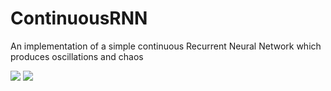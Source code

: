 # ContinuousRNN
An implementation of a simple continuous Recurrent Neural Network which produces oscillations and chaos


<img src="https://render.githubusercontent.com/render/math?math=\frac{dh}{dt} = -h %2B W \sigma(h) %2B b">

<img src="https://render.githubusercontent.com/render/math?math=s(h) = \frac{2}{\pi} arctan (\lambda h)">




